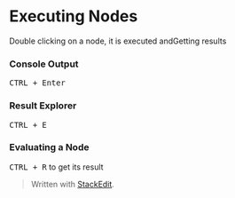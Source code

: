 
# Executing Nodes
Double clicking on a node, it is executed andGetting results 

### Console Output
<kbd>CTRL + Enter</kbd>
### Result Explorer
<kbd>CTRL + E</kbd>
### Evaluating a Node
<kbd>CTRL + R</kbd> to get its result


> Written with [StackEdit](https://stackedit.io/).
<!--stackedit_data:
eyJoaXN0b3J5IjpbLTU0MjA1NzA0Ml19
-->